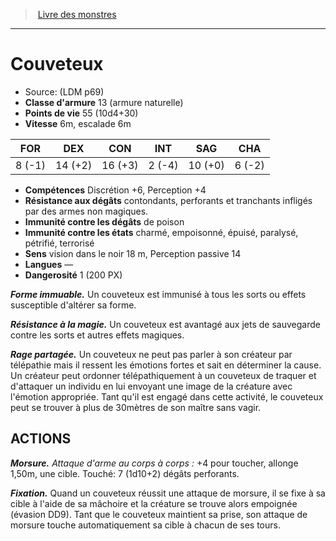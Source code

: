 ﻿> [Livre des monstres](tome_of_beasts.md)

---

# Couveteux

- Source: (LDM p69)
- **Classe d'armure** 13 (armure naturelle)
- **Points de vie** 55 (10d4+30)
- **Vitesse** 6m, escalade 6m

|FOR|DEX|CON|INT|SAG|CHA|
|---|---|---|---|---|---|
|8 (-1)|14 (+2)|16 (+3)|2 (-4)|10 (+0)|6 (-2)|

- **Compétences** Discrétion +6, Perception +4
- **Résistance aux dégâts** contondants, perforants et tranchants infligés par des armes non magiques.
- **Immunité contre les dégâts** de poison
- **Immunité contre les états** charmé, empoisonné, épuisé, paralysé, pétrifié, terrorisé
- **Sens** vision dans le noir 18 m, Perception passive 14
- **Langues** —
- **Dangerosité** 1 (200 PX)

**_Forme immuable._** Un couveteux est immunisé à tous les sorts ou effets susceptible d'altérer sa forme.

**_Résistance à la magie._** Un couveteux est avantagé aux jets de sauvegarde contre les sorts et autres effets magiques.

**_Rage partagée._** Un couveteux ne peut pas parler à son créateur par télépathie mais il ressent les émotions fortes et sait en déterminer la cause. Un créateur peut ordonner télépathiquement à un couveteux de traquer et d'attaquer un individu en lui envoyant une image de la créature avec l'émotion appropriée. Tant qu'il est engagé dans cette activité, le couveteux peut se trouver à plus de 30mètres de son maître sans vagir.

## ACTIONS

**_Morsure._** _Attaque d'arme au corps à corps :_ +4 pour toucher, allonge 1,50m, une cible. Touché: 7 (1d10+2) dégâts perforants.

**_Fixation._** Quand un couveteux réussit une attaque de morsure, il se fixe à sa cible à l'aide de sa mâchoire et la créature se trouve alors empoignée (évasion DD9). Tant que le couveteux maintient sa prise, son attaque de morsure touche automatiquement sa cible à chacun de ses tours.

